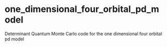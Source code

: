 # one_dimensional_four_orbital_pd_model
Determinant Quantum Monte Carlo code for the one dimensional four orbital pd model
